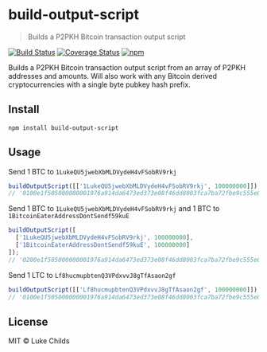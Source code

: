 # build-output-script

> Builds a P2PKH Bitcoin transaction output script

[![Build Status](https://travis-ci.com/lukechilds/build-output-script.svg?branch=master)](https://travis-ci.com/lukechilds/build-output-script)
[![Coverage Status](https://coveralls.io/repos/github/lukechilds/build-output-script/badge.svg?branch=master)](https://coveralls.io/github/lukechilds/build-output-script?branch=master)
[![npm](https://img.shields.io/npm/v/build-output-script.svg)](https://www.npmjs.com/package/build-output-script)

Builds a P2PKH Bitcoin transaction output script from an array of P2PKH addresses and amounts. Will also work with any Bitcoin derived cryptocurrencies with a single byte pubkey hash prefix.

## Install

```shell
npm install build-output-script
```

## Usage

Send 1 BTC to `1LukeQU5jwebXbMLDVydeH4vFSobRV9rkj`

```js
buildOutputScript([['1LukeQU5jwebXbMLDVydeH4vFSobRV9rkj', 100000000]]);
// '0100e1f505000000001976a914da6473ed373e08f46dd8003fca7ba72fbe9c555e88ac'
```

Send 1 BTC to `1LukeQU5jwebXbMLDVydeH4vFSobRV9rkj` and 1 BTC to `1BitcoinEaterAddressDontSendf59kuE`

```js
buildOutputScript([
  ['1LukeQU5jwebXbMLDVydeH4vFSobRV9rkj', 100000000],
  ['1BitcoinEaterAddressDontSendf59kuE', 100000000]
]);
// '0200e1f505000000001976a914da6473ed373e08f46dd8003fca7ba72fbe9c555e88ac00e1f505000000001976a914759d6677091e973b9e9d99f19c68fbf43e3f05f988ac'
```

Send 1 LTC to `Lf8hucmupbtenQ3VPdxvvJ8gTfAsaon2gf`

```js
buildOutputScript([['Lf8hucmupbtenQ3VPdxvvJ8gTfAsaon2gf', 100000000]]);
// '0100e1f505000000001976a914da6473ed373e08f46dd8003fca7ba72fbe9c555e88ac'
```

## License

MIT © Luke Childs
